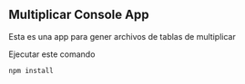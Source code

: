 ## Multiplicar Console App

Esta es una app para gener archivos de tablas de multiplicar

Ejecutar este comando

```
npm install
```